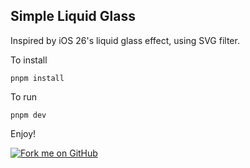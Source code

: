## Simple Liquid Glass

Inspired by iOS 26's liquid glass effect, using SVG filter.

To install

    pnpm install

To run

    pnpm dev

Enjoy!

[![Fork me on GitHub](https://img.shields.io/github/forks/usuario/repositorio?style=social)](https://github.com/usuario/repositorio/fork)
